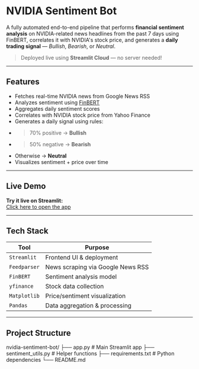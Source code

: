#  NVIDIA Sentiment Bot

A fully automated end-to-end pipeline that performs **financial sentiment analysis** on NVIDIA-related news headlines from the past 7 days using FinBERT, correlates it with NVIDIA's stock price, and generates a **daily trading signal** — _Bullish_, _Bearish_, or _Neutral_.

>  Deployed live using **Streamlit Cloud** — no server needed!

---

##  Features

-  Fetches real-time NVIDIA news from Google News RSS
-  Analyzes sentiment using [FinBERT](https://huggingface.co/ProsusAI/finbert)
-  Aggregates daily sentiment scores
-  Correlates with NVIDIA stock price from Yahoo Finance
-  Generates a daily signal using rules:
  - >70% positive → **Bullish**
  - >50% negative → **Bearish**
  - Otherwise → **Neutral**
-  Visualizes sentiment + price over time

---

##  Live Demo

 **Try it live on Streamlit:**  
 [Click here to open the app]([[https://share.streamlit.io/your-username/nvidia-sentiment-bot/main/app.py](https://nvidia-sentiment-bot-bek8lxuks5fhthzesvrdbw.streamlit.app/](https://nvidia-sentiment-bot-bek8lxuks5fhthzesvrdbw.streamlit.app/#stock-price-vs-sentiment)))  

---

##  Tech Stack

| Tool        | Purpose                            |
|-------------|-------------------------------------|
| `Streamlit` | Frontend UI & deployment           |
| `Feedparser`| News scraping via Google News RSS  |
| `FinBERT`   | Sentiment analysis model           |
| `yfinance`  | Stock data collection              |
| `Matplotlib`| Price/sentiment visualization      |
| `Pandas`    | Data aggregation & processing      |

---

##  Project Structure

nvidia-sentiment-bot/
├── app.py # Main Streamlit app
├── sentiment_utils.py # Helper functions
├── requirements.txt # Python dependencies
└── README.md



